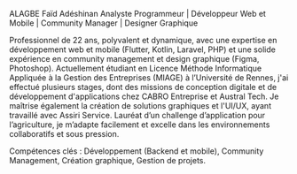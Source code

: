 ALAGBE Faïd Adéshinan
Analyste Programmeur | Développeur Web et Mobile | Community Manager | Designer Graphique

Professionnel de 22 ans, polyvalent et dynamique, avec une expertise en développement web et mobile (Flutter, Kotlin, Laravel, PHP) et une solide expérience en community management et design graphique (Figma, Photoshop). Actuellement étudiant en Licence Méthode Informatique Appliquée à la Gestion des Entreprises (MIAGE) à l’Université de Rennes, j'ai effectué plusieurs stages, dont des missions de conception digitale et de développement d'applications chez CABRO Entreprise et Austral Tech. Je maîtrise également la création de solutions graphiques et l'UI/UX, ayant travaillé avec Assiri Service. Lauréat d’un challenge d’application pour l’agriculture, je m’adapte facilement et excelle dans les environnements collaboratifs et sous pression.

Compétences clés : Développement (Backend et mobile), Community Management, Création graphique, Gestion de projets.

